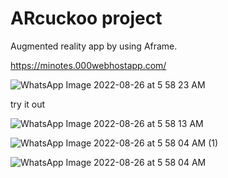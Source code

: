 # ARcuckoo project
Augmented reality app by using Aframe.


https://minotes.000webhostapp.com/

![WhatsApp Image 2022-08-26 at 5 58 23 AM](https://user-images.githubusercontent.com/62303912/186791686-62719aea-3f22-4235-ad37-823aff005f32.jpeg)


try it out 

![WhatsApp Image 2022-08-26 at 5 58 13 AM](https://user-images.githubusercontent.com/62303912/186791751-e6f2b1cb-5a32-4538-8b6d-8027ff921509.jpeg)







![WhatsApp Image 2022-08-26 at 5 58 04 AM (1)](https://user-images.githubusercontent.com/62303912/186791756-8629d918-e54d-44d3-b9bd-2ae1e137703d.jpeg)






![WhatsApp Image 2022-08-26 at 5 58 04 AM](https://user-images.githubusercontent.com/62303912/186791760-bc1f7a0f-6f55-4baa-87f8-674f0355d16f.jpeg)

